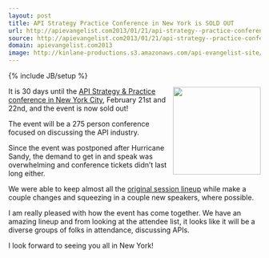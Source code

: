 ```yaml
---
layout: post
title: API Strategy Practice Conference in New York is SOLD OUT
url: http://apievangelist.com2013/01/21/api-strategy--practice-conference-in-new-york-is-sold-out/
source: http://apievangelist.com2013/01/21/api-strategy--practice-conference-in-new-york-is-sold-out/
domain: apievangelist.com2013
image: http://kinlane-productions.s3.amazonaws.com/api-evangelist-site/blog/api-strategy-practice-vertical.jpg
---
```

{% include JB/setup %}
<p><a href="http://www.apistrategyconference.com/" target="_blank"><img src="https://s3.amazonaws.com/kinlane-productions/events/api-strategy-practice-vertical.jpg" alt="" width="175" align="right" /></a></p>
<p>It is 30 days until the <a href="http://www.apistrategyconference.com/" target="_blank">API Strategy &amp; Practice conference in New York City</a>,&nbsp;February 21st and 22nd, and the event is now sold out!</p>
<p>The event will be a 275 person conference focused on discussing the API industry.</p>
<p>Since the event was postponed after Hurricane Sandy, the demand to get in and speak was overwhelming and conference tickets didn&rsquo;t last long either.</p>
<p>We were able to keep almost all the <a href="http://www.apistrategyconference.com/sessions.php">original session lineup</a> while make a couple changes and squeezing in a couple new speakers, where possible.</p>
<p>I am really pleased with how the event has come together.  We have an amazing lineup and from looking at the attendee list, it looks like it will be a diverse groups of folks in attendance, discussing APIs.</p>
<p>I look forward to seeing you all in New York!</p>
